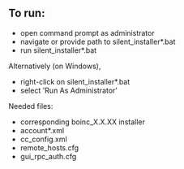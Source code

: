 ## To run:
-   open command prompt as administrator
-   navigate or provide path to silent_installer*.bat
-   run silent_installer*.bat

Alternatively (on Windows),
-   right-click on silent_installer*.bat
-   select 'Run As Administrator'

Needed files:
-   corresponding boinc_X.X.XX installer
-   account*.xml
-   cc_config.xml
-   remote_hosts.cfg
-   gui_rpc_auth.cfg
